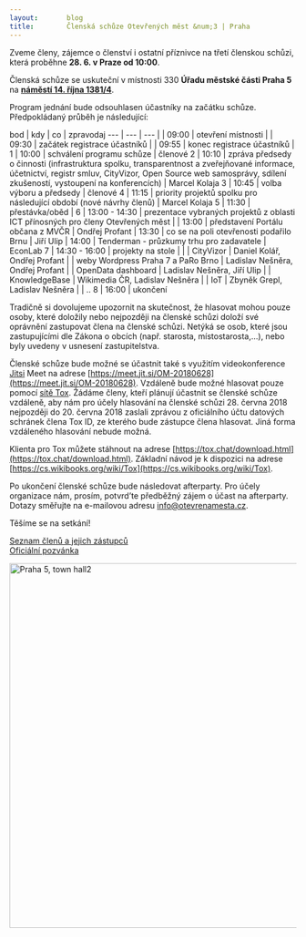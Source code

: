 ```yaml
---
layout:       blog
title:        Členská schůze Otevřených měst &num;3 | Praha
---
```

Zveme členy, zájemce o členství i ostatní příznivce na třetí členskou schůzi, která proběhne **28. 6. v Praze od 10:00**.

Členská schůze se uskutečnı́ v místnosti 330 **Úřadu městské části Praha 5** na **[náměstí 14. října 1381/4](https://www.openstreetmap.org/?mlat=50.07301&mlon=14.40707#map=17/50.07301/14.40707)**.

Program jednání bude odsouhlasen účastníky na začátku schůze. Předpokládaný průběh je následující:

bod | kdy | co | zpravodaj
--- | --- | --- |
 | 09:00 | otevření místnosti |
 | 09:30 | začátek registrace účastníků |
 | 09:55 | konec registrace účastníků |
1 | 10:00 | schválení programu schůze | členové
2 | 10:10 | zpráva předsedy o činnosti (infrastruktura spolku, transparentnost a zveřejňované informace, účetnictví, registr smluv, CityVizor, Open Source web samosprávy, sdílení zkušeností, vystoupení na konferencích) | Marcel Kolaja
3 | 10:45 | volba výboru a předsedy | členové
4 | 11:15 | priority projektů spolku pro následující období (nové návrhy členů) | Marcel Kolaja
5 | 11:30 | přestávka/oběd |
6 | 13:00 - 14:30 | prezentace vybraných projektů z oblasti ICT přínosných pro členy Otevřených měst |
 | 13:00 | představení Portálu občana z MVČR | Ondřej Profant
 | 13:30 | co se na poli otevřenosti podařilo Brnu | Jiří Ulip
 | 14:00 | Tenderman - průzkumy trhu pro zadavatele | EconLab
7 | 14:30 - 16:00 | projekty na stole |
 | | CityVizor | Daniel Kolář, Ondřej Profant
 | | weby Wordpress Praha 7 a PaRo Brno | Ladislav Nešněra, Ondřej Profant
 | | OpenData dashboard | Ladislav Nešněra, Jiří Ulip
 | | KnowledgeBase | Wikimedia ČR, Ladislav Nešněra
 | | IoT | Zbyněk Grepl, Ladislav Nešněra
 | | ..
8 | 16:00 | ukončení

Tradičně si dovolujeme upozornit na skutečnost, že hlasovat mohou pouze osoby, které doložily nebo nejpozději na členské schůzi doložı́ své oprávněnı́ zastupovat člena na členské schůzi. Netýká se osob, které jsou zastupujı́cı́mi dle Zákona o obcı́ch (např. starosta, mı́stostarosta,...), nebo byly uvedeny v&nbsp;usnesenı́ zastupitelstva.

Členské schůze bude možné se účastnit také s využitı́m videokonference [Jitsi](https://en.wikipedia.org/wiki/Jitsi) Meet na adrese [https://meet.jit.si/OM-20180628](https://meet.jit.si/OM-20180628). Vzdáleně
bude možné hlasovat pouze pomocí [sítě Tox](https://cs.wikipedia.org/wiki/Tox). Žádáme členy, kteří plánují účastnit se členské schůze vzdáleně, aby nám pro účely hlasování na členské schůzi 28.&nbsp;června 2018 nejpozději do 20. června 2018 zaslali zprávou z&nbsp;oficiálního účtu datových schránek člena Tox ID, ze&nbsp;kterého bude zástupce člena hlasovat. Jiná forma vzdáleného hlasování nebude možná.

Klienta pro Tox můžete stáhnout na adrese [https://tox.chat/download.html](https://tox.chat/download.html).
Základní návod je k dispozici na adrese [https://cs.wikibooks.org/wiki/Tox](https://cs.wikibooks.org/wiki/Tox).

Po ukončenı́ členské schůze bude následovat afterparty. Pro účely organizace nám, prosı́m, potvrd’te předběžný zájem o účast na afterparty. Dotazy směřujte na e-mailovou adresu  [info@otevrenamesta.cz](mailto:info@otevrenamesta.cz).

Těšíme se na setkání!



[Seznam členů a jejich zástupců](http://www.otevrenamesta.cz/clenstvi/#Seznam_členů)<br />
[Oficiální pozvánka](https://gitlab.com/otevrenamesta/documents/raw/master/schuze/2018_06_28/pozvanka/pozvanka.pdf)


<p><a title="Od Jan Záruba [GFDL (http://www.gnu.org/copyleft/fdl.html), CC-BY-SA-3.0 (http://creativecommons.org/licenses/by-sa/3.0/) nebo CC BY-SA 2.5 (https://creativecommons.org/licenses/by-sa/2.5)], z Wikimedia Commons" href="https://commons.wikimedia.org/wiki/File:Praha_5,_town_hall2.jpg"><img width="640" alt="Praha 5, town hall2" src="https://upload.wikimedia.org/wikipedia/commons/thumb/d/dd/Praha_5%2C_town_hall2.jpg/512px-Praha_5%2C_town_hall2.jpg"></a></p>